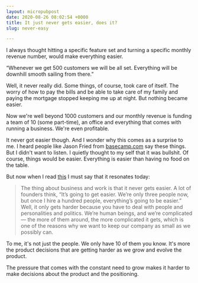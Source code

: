 ```yaml
---
layout: micropubpost
date: 2020-08-26 08:02:54 +0000
title: It just never gets easier, does it?
slug: never-easy

---
```

I always thought hitting a specific feature set and turning a specific monthly revenue number, would make everything easier.

“Whenever we get 500 customers we will be all set. Everything will be downhill smooth sailing from there.”

Well, it never really did. Some things, of course, took care of itself. The worry of how to pay the bills and be able to take care of my family and paying the mortgage stopped keeping me up at night. But nothing became easier.

Now we're well beyond 1000 customers and our monthly revenue is funding a team of 10 (some part-time), an office and everything that comes with running a business. We're even profitable.

It never got easier though. And I wonder why this comes as a surprise to me. I heard people like Jason Fried from [basecamp.com](https://basecamp.com) say these things. But I didn't want to listen. I quietly thought to my self that it was bullshit. Of course, things would be easier. Everything is easier than having no food on the table.

But now when I read [this](https://www.glassdoor.com/blog/jason-fried-in-pursuit/) I must say that it resonates today:

> The thing about business and work is that it never gets easier. A lot of founders think, “It’s going to get easier. We’re only three people now, but once I hire a hundred people, everything’s going to be easier.” Well, it only gets harder because you have to deal with people and personalities and politics. We’re human beings, and we’re complicated — the more of them around, the more complicated it gets, which is one of the reasons why we want to keep our company as small as we possibly can.

To me, it's not just the people. We only have 10 of them you know. It's more the product decisions that are getting harder as we grow and evolve the product.

The pressure that comes with the constant need to grow makes it harder to make decisions about the product and the positioning.